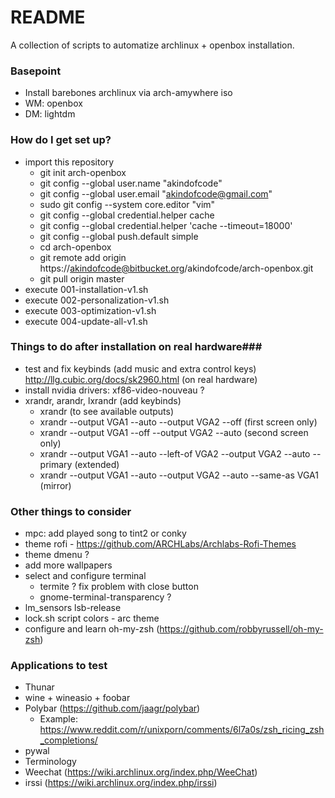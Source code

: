 # README #

A collection of scripts to automatize archlinux + openbox installation.

### Basepoint ###

* Install barebones archlinux via arch-amywhere iso
* WM: openbox
* DM: lightdm

### How do I get set up? ###

* import this repository
	* git init arch-openbox
	* git config --global user.name "akindofcode"
	* git config --global user.email "akindofcode@gmail.com"
	* sudo git config --system core.editor "vim"
	* git config --global credential.helper cache
	* git config --global credential.helper 'cache --timeout=18000'
	* git config --global push.default simple
	* cd arch-openbox
	* git remote add origin https://akindofcode@bitbucket.org/akindofcode/arch-openbox.git
	* git pull origin master
* execute 001-installation-v1.sh
* execute 002-personalization-v1.sh
* execute 003-optimization-v1.sh
* execute 004-update-all-v1.sh

### Things to do after installation on real hardware###

* test and fix keybinds (add music and extra control keys) http://llg.cubic.org/docs/sk2960.html (on real hardware)
* install nvidia drivers: xf86-video-nouveau ?
* xrandr, arandr, lxrandr (add keybinds)
	* xrandr (to see available outputs)
	* xrandr --output VGA1 --auto --output VGA2 --off (first screen only)
	* xrandr --output VGA1 --off --output VGA2 --auto (second screen only)
	* xrandr --output VGA1 --auto --left-of VGA2 --output VGA2 --auto --primary (extended)
	* xrandr --output VGA1 --auto --output VGA2 --auto --same-as VGA1 (mirror)

### Other things to consider ###

* mpc: add played song to tint2 or conky
* theme rofi - https://github.com/ARCHLabs/Archlabs-Rofi-Themes
* theme dmenu ? 
* add more wallpapers
* select and configure terminal 
	* termite ? fix problem with close button
	* gnome-terminal-transparency ?
* lm_sensors lsb-release
* lock.sh script colors - arc theme
* configure and learn oh-my-zsh (https://github.com/robbyrussell/oh-my-zsh)

### Applications to test ###

* Thunar
* wine + wineasio + foobar
* Polybar (https://github.com/jaagr/polybar)
	* Example: https://www.reddit.com/r/unixporn/comments/6l7a0s/zsh_ricing_zsh_completions/
* pywal
* Terminology
* Weechat (https://wiki.archlinux.org/index.php/WeeChat)
* irssi (https://wiki.archlinux.org/index.php/irssi)
